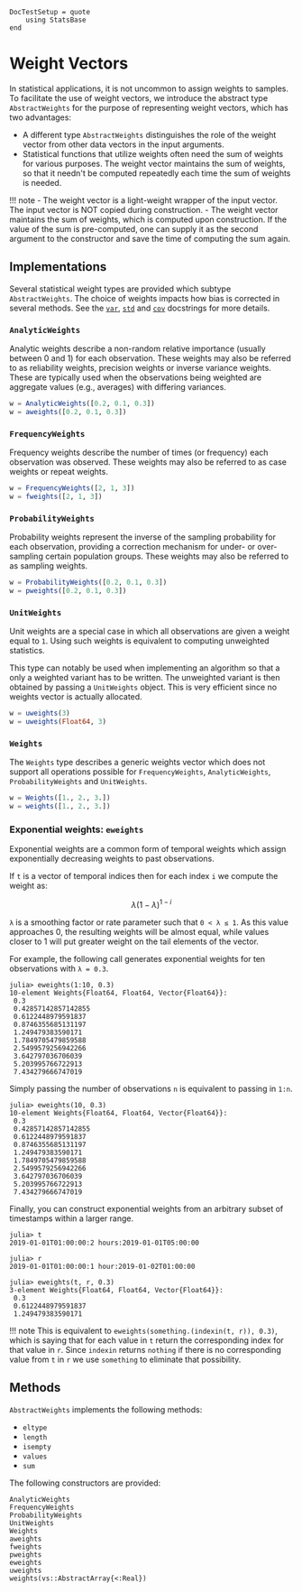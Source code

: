 ```@meta
DocTestSetup = quote
    using StatsBase
end
```
# Weight Vectors

In statistical applications, it is not uncommon to assign weights to samples. To facilitate the use of weight vectors, we introduce the abstract type `AbstractWeights` for the purpose of representing weight vectors, which has two advantages:

- A different type `AbstractWeights` distinguishes the role of the weight vector from other data vectors in the input arguments.
- Statistical functions that utilize weights often need the sum of weights for various purposes. The weight vector maintains the sum of weights, so that it needn't be computed repeatedly each time the sum of weights is needed.

!!! note
    - The weight vector is a light-weight wrapper of the input vector. The input vector is NOT copied during construction.
    - The weight vector maintains the sum of weights, which is computed upon construction. If the value of the sum is pre-computed, one can supply it as the second argument to the constructor and save the time of computing the sum again.


## Implementations

Several statistical weight types are provided which subtype `AbstractWeights`. The choice of weights impacts how bias is corrected in several methods. See the [`var`](@ref), [`std`](@ref) and [`cov`](@ref) docstrings for more details.

### `AnalyticWeights`

Analytic weights describe a non-random relative importance (usually between 0 and 1) for each observation. These weights may also be referred to as reliability weights, precision weights or inverse variance weights. These are typically used when the observations being weighted are aggregate values (e.g., averages) with differing variances.

```julia
w = AnalyticWeights([0.2, 0.1, 0.3])
w = aweights([0.2, 0.1, 0.3])
```

### `FrequencyWeights`

Frequency weights describe the number of times (or frequency) each observation was observed. These weights may also be referred to as case weights or repeat weights.

```julia
w = FrequencyWeights([2, 1, 3])
w = fweights([2, 1, 3])
```

### `ProbabilityWeights`

Probability weights represent the inverse of the sampling probability for each observation, providing a correction mechanism for under- or over-sampling certain population groups. These weights may also be referred to as sampling weights.

```julia
w = ProbabilityWeights([0.2, 0.1, 0.3])
w = pweights([0.2, 0.1, 0.3])
```

### `UnitWeights`

Unit weights are a special case in which all observations are given a weight equal to `1`. Using such weights is equivalent to computing unweighted statistics.

This type can notably be used when implementing an algorithm so that a only a weighted variant has to be written. The unweighted variant is then obtained by passing a `UnitWeights` object. This is very efficient since no weights vector is actually allocated.

```julia
w = uweights(3)
w = uweights(Float64, 3)
```

### `Weights`

The `Weights` type describes a generic weights vector which does not support all operations possible for `FrequencyWeights`, `AnalyticWeights`, `ProbabilityWeights` and `UnitWeights`.

```julia
w = Weights([1., 2., 3.])
w = weights([1., 2., 3.])
```

### Exponential weights: `eweights`

Exponential weights are a common form of temporal weights which assign exponentially decreasing
weights to past observations.

If `t` is a vector of temporal indices then for each index `i` we compute the weight as:

```math
λ (1 - λ)^{1 - i}
```

``λ`` is a smoothing factor or rate parameter such that ``0 < λ ≤ 1``.
As this value approaches 0, the resulting weights will be almost equal,
while values closer to 1 will put greater weight on the tail elements of the vector.

For example, the following call generates exponential weights for ten observations with ``λ = 0.3``.
```jldoctest
julia> eweights(1:10, 0.3)
10-element Weights{Float64, Float64, Vector{Float64}}:
 0.3
 0.42857142857142855
 0.6122448979591837
 0.8746355685131197
 1.249479383590171
 1.7849705479859588
 2.5499579256942266
 3.642797036706039
 5.203995766722913
 7.434279666747019
```

Simply passing the number of observations `n` is equivalent to passing in `1:n`.

```jldoctest
julia> eweights(10, 0.3)
10-element Weights{Float64, Float64, Vector{Float64}}:
 0.3
 0.42857142857142855
 0.6122448979591837
 0.8746355685131197
 1.249479383590171
 1.7849705479859588
 2.5499579256942266
 3.642797036706039
 5.203995766722913
 7.434279666747019
```

Finally, you can construct exponential weights from an arbitrary subset of timestamps within a larger range.

```julia-repl
julia> t
2019-01-01T01:00:00:2 hours:2019-01-01T05:00:00

julia> r
2019-01-01T01:00:00:1 hour:2019-01-02T01:00:00

julia> eweights(t, r, 0.3)
3-element Weights{Float64, Float64, Vector{Float64}}:
 0.3
 0.6122448979591837
 1.249479383590171
```

!!! note
    This is equivalent to `eweights(something.(indexin(t, r)), 0.3)`, which is saying that for each value in `t` return the corresponding index for that value in `r`.
    Since `indexin` returns `nothing` if there is no corresponding value from `t` in `r` we use `something` to eliminate that possibility.

## Methods

`AbstractWeights` implements the following methods:
- `eltype`
- `length`
- `isempty`
- `values`
- `sum`

The following constructors are provided:
```@docs
AnalyticWeights
FrequencyWeights
ProbabilityWeights
UnitWeights
Weights
aweights
fweights
pweights
eweights
uweights
weights(vs::AbstractArray{<:Real})
```
